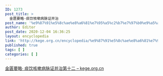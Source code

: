 ```yaml
---
ID: 1273
post_title: >
  金匮要略·痰饮咳嗽病脉证并治
post_name: '%e9%87%91%e5%8c%ae%e8%a6%81%e7%95%a5%c2%b7%e7%97%b0%e9%a5%ae%e5%92%b3%e5%97%bd%e7%97%85%e8%84%89%e8%af%81%e5%b9%b6%e6%b2%bb'
author: Editor
post_date: 2020-12-04 16:36:25
layout: encyclopedia
link: 'http://kege.org.cn/encyclopedia/%e9%87%91%e5%8c%ae%e8%a6%81%e7%95%a5%c2%b7%e7%97%b0%e9%a5%ae%e5%92%b3%e5%97%bd%e7%97%85%e8%84%89%e8%af%81%e5%b9%b6%e6%b2%bb'
published: true
tags: [ ]
categories: [ ]
---
```

<!-- wp:paragraph -->
<p><a href="http://kege.org.cn/1222">金匮要略· 痰饮咳嗽病脉证并治第十二 – kege.org.cn</a></p>
<!-- /wp:paragraph -->